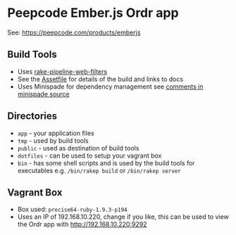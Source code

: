 # Peepcode Ember.js Ordr app

See: <https://peepcode.com/products/emberjs>

## Build Tools

* Uses [rake-pipeline-web-filters](https://github.com/wycats/rake-pipeline-web-filters)
* See the [Assetfile](Assetfile) for details of the build and links to docs
* Uses Minispade for dependency management see [comments in minispade source](https://github.com/wycats/rake-pipeline-web-filters/blob/master/lib/rake-pipeline-web-filters/minispade_filter.rb)

## Directories

* `app` - your application files
* `tmp` - used by build tools
* `public` - used as destination of build tools
* `dotfiles` - can be used to setup your vagrant box
* `bin` - has some shell scripts and is used by the build tools for executables e.g. `/bin/rakep build` or `/bin/rakep server`

## Vagrant Box

* Box used: `precise64-ruby-1.9.3-p194`
* Uses an IP of 192.168.10.220, change if you like, this can be used to view the Ordr app with <http://192.168.10.220:9292>